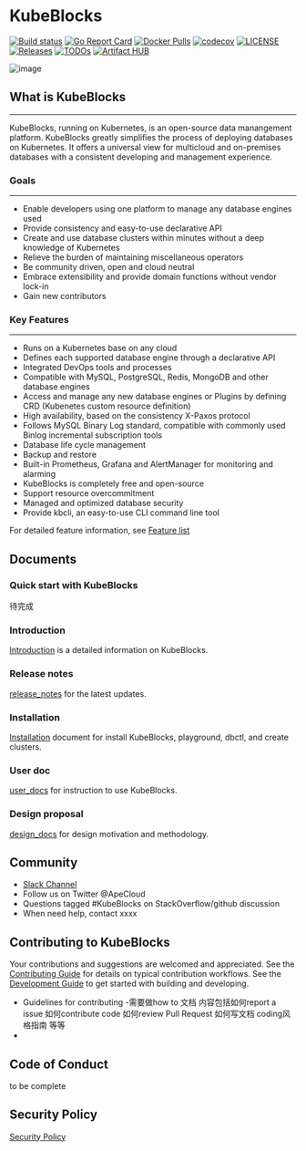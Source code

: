 # KubeBlocks

[![Build status](https://github.com/apecloud/kubeblocks/workflows/CICD-PUSH/badge.svg)](https://github.com/apecloud/kubeblocks/actions/workflows/cicd-push.yml)
[![Go Report Card](https://goreportcard.com/badge/github.com/apecloud/kubeblocks)](https://goreportcard.com/report/github.com/apecloud/kubeblocks)
[![Docker Pulls](https://img.shields.io/docker/pulls/apecloud/kubeblocks)](https://hub.docker.com/r/apecloud/kubeblocks)
[![codecov](https://codecov.io/gh/apecloud/kubeblocks/branch/main/graph/badge.svg?token=GEH4I1C80Y)](https://codecov.io/gh/apecloud/kubeblocks)
[![LICENSE](https://img.shields.io/github/license/apecloud/kubeblocks.svg?style=flat-square)](/LICENSE)
[![Releases](https://img.shields.io/github/release/apecloud/kubeblocks/all.svg?style=flat-square)](https://github.com/apecloud/kubeblocks/releases)
[![TODOs](https://img.shields.io/endpoint?url=https://api.tickgit.com/badge?repo=github.com/apecloud/kubeblocks)](https://www.tickgit.com/browse?repo=github.com/apecloud/kubeblocks)
[![Artifact HUB](https://img.shields.io/endpoint?url=https://artifacthub.io/badge/repository/apecloud)](https://artifacthub.io/packages/search?repo=apecloud)

![image](https://github.com/apecloud/kubeblocks/blob/support/rewrite_kb_introduction/docs/img/banner:-image-with:-ape-space.jpg)
## What is KubeBlocks
***
KubeBlocks, running on Kubernetes, is an open-source data manangement platform. KubeBlocks greatly simplifies the process of deploying databases on Kubernetes. It offers a universal view for multicloud and on-premises databases with a consistent developing and management experience.

### Goals
***
- Enable developers using one platform to manage any database engines used
- Provide consistency and easy-to-use declarative API
- Create and use database clusters within minutes without a deep knowledge of Kubernetes
- Relieve the burden of maintaining miscellaneous operators
- Be community driven, open and cloud neutral
- Embrace extensibility and provide domain functions without vendor lock-in
- Gain new contributors
### Key Features
***
- Runs on a Kubernetes base on any cloud
- Defines each supported database engine through a declarative API
- Integrated DevOps tools and processes
- Compatible with MySQL, PostgreSQL, Redis, MongoDB and other database engines
- Access and manage any new database engines or Plugins by defining CRD (Kubenetes custom resource definition)
- High availability, based on the consistency X-Paxos protocol
- Follows MySQL Binary Log standard, compatible with commonly used Binlog incremental subscription tools
- Database life cycle management
- Backup and restore
- Built-in Prometheus, Grafana and AlertManager for monitoring and alarming
- KubeBlocks is completely free and open-source
- Support resource overcommitment
- Managed and optimized database security
- Provide kbcli, an easy-to-use CLI command line tool

For detailed feature information, see [Feature list](https://github.com/apecloud/kubeblocks/blob/support/rewrite_kb_introduction/docs/user_docs/Introduction/feature_list.md)

## Documents
### Quick start with KubeBlocks
待完成
### Introduction
[Introduction](https://github.com/apecloud/kubeblocks/blob/main/docs/user_docs/Introduction/introduction.md) is a detailed information on KubeBlocks.
### Release notes
[release_notes](https://github.com/apecloud/kubeblocks/releases) for the latest updates.
### Installation
[Installation](https://github.com/apecloud/kubeblocks/tree/main/docs/user_docs/installation) document for install KubeBlocks, playground, dbctl, and create clusters.
### User doc
[user_docs](https://github.com/apecloud/kubeblocks/tree/main/docs/user_docs) for instruction to use KubeBlocks.
### Design proposal
[design_docs](https://github.com/apecloud/kubeblocks/tree/main/docs/design_docs) for design motivation and methodology.

## Community


- [Slack Channel](https://kubeblocks.slack.com/ssb/redirect)
- Follow us on Twitter @ApeCloud
- Questions tagged #KubeBlocks on StackOverflow/github discussion
- When need help, contact xxxx

## Contributing to KubeBlocks
Your contributions and suggestions are welcomed and appreciated.
See the [Contributing Guide](docs/CONTRIBUTING.md) for details on typical contribution workflows.
See the [Development Guide](docs/DEVELOPING.md) to get started with building and developing.
- Guidelines for contributing -需要做how to 文档 内容包括如何report a issue 如何contribute code 如何review Pull Request 如何写文档 coding风格指南 等等
- 

## Code of Conduct
to be complete

## Security Policy
[Security Policy](https://github.com/apecloud/kubeblocks/blob/main/SECURITY.md)





